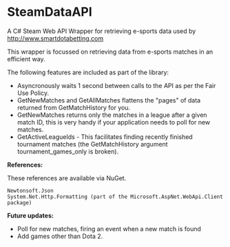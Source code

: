 # SteamDataAPI
A C# Steam Web API Wrapper for retrieving e-sports data used by http://www.smartdotabetting.com

This wrapper is focussed on retrieving data from e-sports matches in an efficient way.

The following features are included as part of the library:

* Asyncronously waits 1 second between calls to the API as per the Fair Use Policy.
* GetNewMatches and GetAllMatches flattens the "pages" of data returned from GetMatchHistory for you.
* GetNewMatches returns only the matches in a league after a given match ID, this is very handy if your application needs to poll for new matches.
* GetActiveLeagueIds - This facilitates finding recently finished tournament matches (the GetMatchHistory argument tournament_games_only is broken).

<strong>References:</strong>

These references are available via NuGet.

    Newtonsoft.Json 
	System.Net.Http.Formatting (part of the Microsoft.AspNet.WebApi.Client package)
	
<strong>Future updates:</strong>

* Poll for new matches, firing an event when a new match is found
* Add games other than Dota 2.
